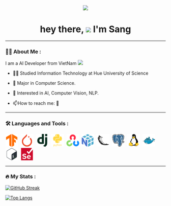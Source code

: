 <div id="header" align="center">
  <img src="https://media.giphy.com/media/M9gbBd9nbDrOTu1Mqx/giphy.gif" width="100"/>
  
  <h1>
    hey there,
    <img src="https://media.giphy.com/media/hvRJCLFzcasrR4ia7z/giphy.gif" width="30px"/>
    I'm Sang 
  </h1>
</div>


<!-- <div align="center">
  <img src="https://www.google.com/url?sa=i&url=https%3A%2F%2F2017-2021.state.gov%2Fcountries-areas%2Fvietnam%2F&psig=AOvVaw3GRiDVcKVBRToI1t_T-rSu&ust=1685508634073000&source=images&cd=vfe&ved=0CBEQjRxqFwoTCLiCo42fnP8CFQAAAAAdAAAAABAI" width="600" height="300"/>
</div> -->

---

### :woman_technologist: About Me :
I am a AI Developer from VietNam <img src="https://camo.githubusercontent.com/02433dd0de81c4a32068f4f05d9bfefde6fc555019b013f900f6028c09755006/68747470733a2f2f696d672e69636f6e73382e636f6d2f636f6c6f722f34382f3030303030302f766965746e616d2d63697263756c61722e706e67" width="30">
- :man_student: Studied Information Technology at Hue University of Science 

- :telescope:  Major in Computer Science.

- :seedling:  Interested in AI, Computer Vision, NLP.

- :mailbox:How to reach me: 🔗

---

### :hammer_and_wrench: Languages and Tools :
<div>


  <img src="https://raw.githubusercontent.com/devicons/devicon/1119b9f84c0290e0f0b38982099a2bd027a48bf1/icons/tensorflow/tensorflow-original.svg" title="tensorflow" alt="tensorflow" width="40" height="40"/>&nbsp;
  <img src="https://github.com/devicons/devicon/blob/master/icons/pytorch/pytorch-original.svg" title="pytorch" alt="pytorch" width="40" height="40"/>&nbsp;
  <img src="https://github.com/devicons/devicon/blob/master/icons/django/django-plain.svg" title="django" alt="django" width="40" height="40"/>&nbsp;
  <img src="https://github.com/devicons/devicon/blob/master/icons/python/python-plain-wordmark.svg" title="python"  alt="python" width="40" height="40"/>&nbsp;
  <img src="https://github.com/devicons/devicon/blob/master/icons/opencv/opencv-original.svg" title="opencv"  alt="opencv" width="40" height="40"/>&nbsp;
  <img src="https://github.com/devicons/devicon/blob/master/icons/numpy/numpy-original.svg" title="numpy" alt="numpy" width="40" height="40"/>&nbsp;
  <img src="https://github.com/devicons/devicon/blob/master/icons/flask/flask-original.svg" title="flask" alt="flask" width="40" height="40"/>&nbsp;
  <img src="https://github.com/devicons/devicon/blob/master/icons/postgresql/postgresql-original.svg" title="postgresql" alt="postgresql" width="40" height="40"/>&nbsp;
  <img src="https://github.com/devicons/devicon/blob/master/icons/linux/linux-original.svg" title="linux" alt="linux" width="40" height="40"/>&nbsp;
  <img src="https://github.com/devicons/devicon/blob/master/icons/docker/docker-original.svg" title="docker" alt="docker" width="40" height="40"/>&nbsp;
  <img src="https://github.com/devicons/devicon/blob/master/icons/bash/bash-original.svg" title="bash" alt="bash" width="40" height="40"/>&nbsp;
  <img src="https://github.com/devicons/devicon/blob/master/icons/selenium/selenium-original.svg" title="selenium" alt="selenium" width="40" height="40"/>&nbsp;
</div>

---

### :fire: My Stats :

[![GitHub Streak](http://github-readme-streak-stats.herokuapp.com?user=sangle321&theme=dark&background=000000)](https://git.io/streak-stats)

[![Top Langs](https://github-readme-stats.vercel.app/api/top-langs/?username=sangle321&layout=compact&theme=vision-friendly-dark)](https://github.com/anuraghazra/github-readme-stats)

<!---
sangle321/sangle321 is a ✨ special ✨ repository because its `README.md` (this file) appears on your GitHub profile.
You can click the Preview link to take a look at your changes.
--->
